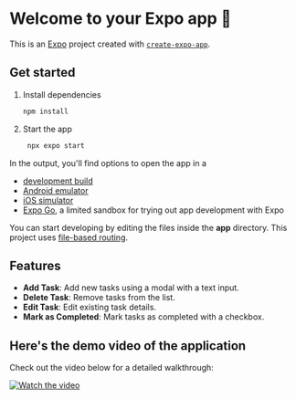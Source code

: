 # Welcome to your Expo app 👋

This is an [Expo](https://expo.dev) project created with [`create-expo-app`](https://www.npmjs.com/package/create-expo-app).

## Get started

1. Install dependencies

   ```bash
   npm install
   ```

2. Start the app

   ```bash
    npx expo start
   ```

In the output, you'll find options to open the app in a

- [development build](https://docs.expo.dev/develop/development-builds/introduction/)
- [Android emulator](https://docs.expo.dev/workflow/android-studio-emulator/)
- [iOS simulator](https://docs.expo.dev/workflow/ios-simulator/)
- [Expo Go](https://expo.dev/go), a limited sandbox for trying out app development with Expo

You can start developing by editing the files inside the **app** directory. This project uses [file-based routing](https://docs.expo.dev/router/introduction).

## Features

- **Add Task**: Add new tasks using a modal with a text input.
- **Delete Task**: Remove tasks from the list.
- **Edit Task**: Edit existing task details.
- **Mark as Completed**: Mark tasks as completed with a checkbox.


## Here's the demo video of the application

Check out the video below for a detailed walkthrough:

[![Watch the video](https://github.com/user-attachments/assets/24c0b340-77d0-4262-85b1-69a422676228)](https://github.com/user-attachments/assets/24c0b340-77d0-4262-85b1-69a422676228)
